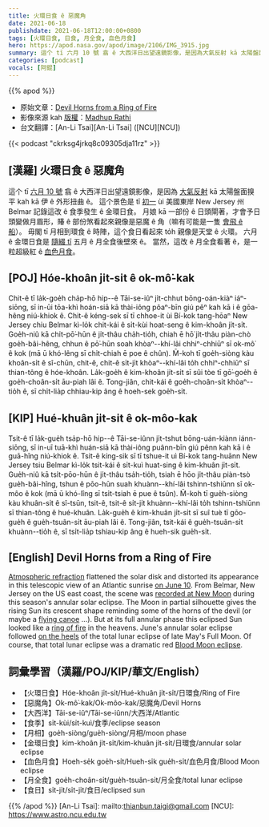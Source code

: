 ```yaml
---
title: 火環日食 ê 惡魔角
date: 2021-06-18
publishdate: 2021-06-18T12:00:00+0800
tags: [火環日食, 日食, 月全食, 血色月食]
hero: https://apod.nasa.gov/apod/image/2106/IMG_3915.jpg
summary: 這个 tī 六月 10 號 翕 ê 大西洋日出望遠鏡影像，是因為大氣反射 kā 太陽盤面搝平 kah kā 伊 ê 外形扭曲 ê。
categories: [podcast]
vocals: [阿錕]
---
```


{{% apod %}}

- 原始文章：[Devil Horns from a Ring of Fire](https://apod.nasa.gov/apod/ap210618.html)
- 影像來源 kah [版權][copyright]：[Madhup Rathi](mailto:firstname@creativesap.com)
- 台文翻譯：[An-Li Tsai][An-Li Tsai] ([NCU][NCU])

{{< podcast "ckrksg4jrkq8c09305dja11rz" >}}

## [漢羅] 火環日食 ê 惡魔角
這个 tī [六月 10 號][on June 10] 翕 ê 大西洋日出望遠鏡影像，是因為 [大氣反射][Atmospheric refraction] kā 太陽盤面搝平 kah kā 伊 ê 外形扭曲 ê。
這个景色是 tī [初一][recorded at New Moon] ùi 美國東岸 New Jersey 州 Belmar 記錄這改 ê 食季發生 ê 金環日食。
月娘 kā 一部份 ê 日頭閘著，才會予日頭變做月眉形，賰 ê 部份煞看起來親像是惡魔 ê 角（嘛有可能是一隻 [會飛 ê 船][flying canoe]）。
毋閣 tī 月相到環食 ê 時陣，這个食日看起來 to̍h 親像是天堂 ê 火環。
六月 ê 金環日食是 [隨綴 tī][on the heels t] 五月 ê 月全食後壁來 ê。
當然，這改 ê 月全食看著 ê，是一粒超級紅 ê [血色月食][Blood Moon eclipse t]。

## [POJ] Hóe-khoân ji̍t-si̍t ê ok-mô͘-kak
Chit-ê tī la̍k-goe̍h cha̍p-hō hip--ê Tāi-se-iûⁿ ji̍t-chhut bōng-oán-kiàⁿ iáⁿ-siōng, sī in-ūi tōa-khì hoán-siā kā thài-iông pôaⁿ-bīn giú pêⁿ kah kā i ê gōa-hêng niú-khiok ê.
Chit-ê kéng-sek sī tī chhoe-it ùi Bí-kok tang-hōaⁿ New Jersey chiu Belmar kì-lo̍k chit-kái ê si̍t-kùi hoat-seng ê kim-khoân ji̍t-si̍t.
Goe̍h-niû kā chi̍t-pō͘-hūn ê ji̍t-thâu cha̍h-tio̍h, chiah ē hō͘ ji̍t-thâu piàn-chò goe̍h-bâi-hêng, chhun ê pō͘-hūn soah khòaⁿ--khí-lâi chhiⁿ-chhiūⁿ sī ok-mô͘ ê kok (mā ū khó-lêng sī chi̍t-chiah ē poe ê chûn).
M̄-koh tī goe̍h-siòng kàu khoân-si̍t ê sî-chūn, chit-ê, chit-ê si̍t-ji̍t khòaⁿ--khí-lâi to̍h chhiⁿ-chhiūⁿ sī thian-tông ê hóe-khoân.
La̍k-goe̍h ê kim-khoân ji̍t-si̍t sī sûi tòe tī gō͘-goe̍h ê goe̍h-choân-si̍t āu-piah lâi ê.
Tong-jiân, chit-kái ê goe̍h-choân-si̍t khòaⁿ--tio̍h ê, sī chi̍t-lia̍p chhiau-kip âng ê hoeh-sek goe̍h-si̍t.


## [KIP] Hué-khuân ji̍t-si̍t ê ok-môo-kak
Tsit-ê tī la̍k-gue̍h tsa̍p-hō hip--ê Tāi-se-iûnn ji̍t-tshut bōng-uán-kiànn iánn-siōng, sī in-uī tuā-khì huán-siā kā thài-iông puânn-bīn giú pênn kah kā i ê guā-hîng niú-khiok ê.
Tsit-ê kíng-sik sī tī tshue-it uì Bí-kok tang-huānn New Jersey tsiu Belmar kì-lo̍k tsit-kái ê si̍t-kuì huat-sing ê kim-khuân ji̍t-si̍t.
Gue̍h-niû kā tsi̍t-pōo-hūn ê ji̍t-thâu tsa̍h-tio̍h, tsiah ē hōo ji̍t-thâu piàn-tsò gue̍h-bâi-hîng, tshun ê pōo-hūn suah khuànn--khí-lâi tshinn-tshiūnn sī ok-môo ê kok (mā ū khó-lîng sī tsi̍t-tsiah ē pue ê tsûn).
M̄-koh tī gue̍h-siòng kàu khuân-si̍t ê sî-tsūn, tsit-ê, tsit-ê si̍t-ji̍t khuànn--khí-lâi to̍h tshinn-tshiūnn sī thian-tông ê hué-khuân.
La̍k-gue̍h ê kim-khuân ji̍t-si̍t sī suî tuè tī gōo-gue̍h ê gue̍h-tsuân-si̍t āu-piah lâi ê.
Tong-jiân, tsit-kái ê gue̍h-tsuân-si̍t khuànn--tio̍h ê, sī tsi̍t-lia̍p tshiau-kip âng ê hueh-sik gue̍h-si̍t.



## [English] Devil Horns from a Ring of Fire

[Atmospheric refraction][Atmospheric refraction] flattened the solar disk and distorted its appearance in this telescopic view of an Atlantic sunrise [on June 10][on June 10].
From Belmar, New Jersey on the US east coast, the scene was [recorded at New Moon][recorded at New Moon] during this season's annular solar eclipse.
The Moon in partial silhouette gives the rising Sun its crescent shape reminding some of the horns of the devil (or maybe a [flying canoe][flying canoe] ...).
But at its full annular phase this eclipsed Sun looked like a [ring of fire][ring of fire] in the heavens.
June's annular solar eclipse followed [on the heels][on the heels e] of the total lunar eclipse of late May's Full Moon.
Of course, that total lunar eclipse was a dramatic red [Blood Moon eclipse][Blood Moon eclipse e].



## 詞彙學習（漢羅/POJ/KIP/華文/English）

- 【火環日食】Hóe-khoân ji̍t-si̍t/Hué-khuân ji̍t-si̍t/日環食/Ring of Fire
- 【惡魔角】Ok-mô͘-kak/Ok-môo-kak/惡魔角/Devil Horns
- 【大西洋】Tāi-se-iûⁿ/Tāi-se-iûnn/大西洋/Atlantic
- 【食季】si̍t-kùi/si̍t-kuì/食季/eclipse season
- 【月相】goe̍h-siòng/gue̍h-siòng/月相/moon phase
- 【金環日食】kim-khoân ji̍t-si̍t/kim-khuân ji̍t-si̍t/日環食/annular solar eclipse
- 【血色月食】Hoeh-se̍k goe̍h-si̍t/Hueh-si̍k gue̍h-si̍t/血色月食/Blood Moon eclipse
- 【月全食】goe̍h-choân-si̍t/gue̍h-tsuân-si̍t/月全食/total lunar eclipse
- 【食日】si̍t-ji̍t/si̍t-ji̍t/食日/eclipsed sun



{{% /apod %}}
[An-Li Tsai]: mailto:thianbun.taigi@gmail.com
[NCU]: https://www.astro.ncu.edu.tw

[copyright]: https://apod.nasa.gov/apod/fap/lib/about_apod.html#srapply
[Atmospheric refraction]:https://apod.nasa.gov/apod/ap170120.html
[on June 10]:https://svs.gsfc.nasa.gov/4910
[recorded at New Moon]:https://www.facebook.com/APOD.Sky/photos/a.3691846764252849/3691842077586651
[flying canoe]:https://fr.wikipedia.org/wiki/Chasse-galerie
[ring of fire]:https://apod.nasa.gov/apod/ap200615.html
[on the heels e]:https://apod.nasa.gov/apod/ap210612.html
[on the heels t]:https://apod.tw/daily/20210612/
[Blood Moon eclipse e]:https://apod.nasa.gov/apod/ap210604.html
[Blood Moon eclipse t]:https://apod.tw/daily/20210604/
